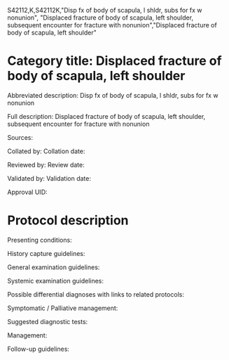S42112,K,S42112K,"Disp fx of body of scapula, l shldr, subs for fx w nonunion", "Displaced fracture of body of scapula, left shoulder, subsequent encounter for fracture with nonunion","Displaced fracture of body of scapula, left shoulder"
# Category title: Displaced fracture of body of scapula, left shoulder

Abbreviated description: Disp fx of body of scapula, l shldr, subs for fx w nonunion

Full description: Displaced fracture of body of scapula, left shoulder, subsequent encounter for fracture with nonunion

Sources:

Collated by:
Collation date:

Reviewed by:
Review date:

Validated by:
Validation date:

Approval UID:

# Protocol description

Presenting conditions:

History capture guidelines:

General examination guidelines:

Systemic examination guidelines:

Possible differential diagnoses with links to related protocols:

Symptomatic / Palliative management:

Suggested diagnostic tests:

Management:

Follow-up guidelines:
